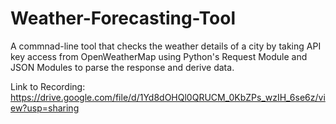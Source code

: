 # Weather-Forecasting-Tool

A commnad-line tool that checks the weather details of a city by taking API key access from OpenWeatherMap using Python's Request Module and JSON Modules to parse the response and derive data. 

Link to Recording: https://drive.google.com/file/d/1Yd8dOHQl0QRUCM_0KbZPs_wzIH_6se6z/view?usp=sharing
